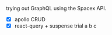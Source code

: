 trying out GraphQL using the Spacex API.

- [x] apollo CRUD
- [x] react-query + suspense trial
      a
      b
      c
